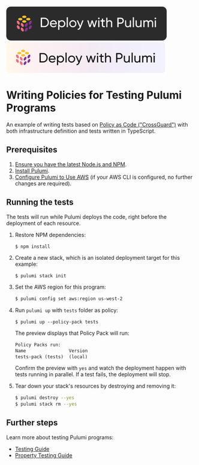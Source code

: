 [![Deploy](../.buttons/deploy-with-pulumi-dark.svg)](https://app.pulumi.com/new?template=https://github.com/pulumi/examples/blob/master/testing-pac-ts/README.md#gh-light-mode-only)
[![Deploy](../.buttons/deploy-with-pulumi-light.svg)](https://app.pulumi.com/new?template=https://github.com/pulumi/examples/blob/master/testing-pac-ts/README.md#gh-dark-mode-only)

# Writing Policies for Testing Pulumi Programs

An example of writing tests based on [Policy as Code ("CrossGuard")](https://www.pulumi.com/docs/guides/crossguard/) with both infrastructure definition and tests written in TypeScript.

## Prerequisites

1. [Ensure you have the latest Node.js and NPM](https://nodejs.org/en/download/).
2. [Install Pulumi](https://www.pulumi.com/docs/get-started/install/).
3. [Configure Pulumi to Use AWS](https://www.pulumi.com/docs/intro/cloud-providers/aws/setup/) (if your AWS CLI is configured, no further changes are required).


## Running the tests

The tests will run while Pulumi deploys the code, right before the deployment of each resource.

1.  Restore NPM dependencies:

    ```
    $ npm install
    ```

2. Create a new stack, which is an isolated deployment target for this example:

    ```bash
    $ pulumi stack init
    ```

3. Set the AWS region for this program:

    ```bash
    $ pulumi config set aws:region us-west-2
    ```

4.  Run `pulumi up` with `tests` folder as policy:

    ```
    $ pulumi up --policy-pack tests
    ```

    The preview displays that Policy Pack will run:

    ```
    Policy Packs run:
    Name                Version
    tests-pack (tests)  (local)
    ```

    Confirm the preview with `yes` and watch the deployment happen with tests running in parallel. If a test fails, the deployment will stop.

5. Tear down your stack's resources by destroying and removing it:

    ```bash
    $ pulumi destroy --yes
    $ pulumi stack rm --yes
    ```

## Further steps

Learn more about testing Pulumi programs:

- [Testing Guide](https://www.pulumi.com/docs/guides/testing/)
- [Property Testing Guide](https://www.pulumi.com/docs/guides/testing/property-testing/)
